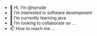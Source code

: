 - 👋 Hi, I’m @nprude
- 👀 I’m interested in software development
- 🌱 I’m currently learning java
- 💞️ I’m looking to collaborate on ...
- 📫 How to reach me ...

<!---
nprude/nprude is a ✨ special ✨ repository because its `README.md` (this file) appears on your GitHub profile.
You can click the Preview link to take a look at your changes.
--->
